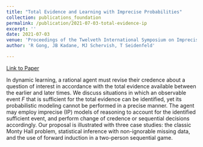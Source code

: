 ```yaml
---
title: "Total Evidence and Learning with Imprecise Probabilities"
collection: publications_foundation
permalink: /publication/2021-07-03-total-evidence-ip
excerpt: ''
date: 2021-07-03
venue: 'Proceedings of the Twelveth International Symposium on Imprecise Probability: Theories and Applications, PMLR 147:161–168'
author: 'R Gong, JB Kadane, MJ Schervish, T Seidenfeld'

---
```



[Link to Paper](https://proceedings.mlr.press/v147/gong21a.html)


In dynamic learning, a rational agent must revise their credence about a question of interest in accordance with the total evidence available between the earlier and later times. We discuss situations in which an observable event $F$ that is sufficient for the total evidence can be identified, yet its probabilistic modeling cannot be performed in a precise manner. The agent may employ imprecise  (IP) models of reasoning to account for the identified sufficient event, and perform change of credence or sequential decisions accordingly. Our proposal is illustrated with three case studies: the classic Monty Hall problem, statistical inference with non-ignorable missing data, and the use of forward induction in a two-person sequential game.

